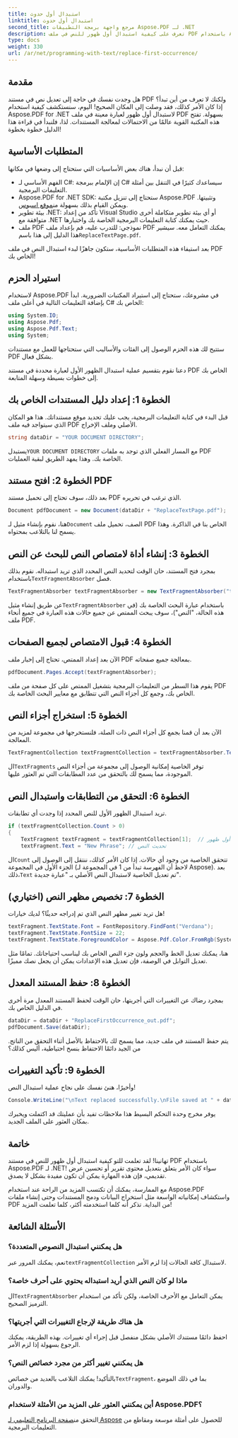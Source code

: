 ```yaml
---
title: استبدال أول حدوث
linktitle: استبدال أول حدوث
second_title: مرجع واجهة برمجة التطبيقات Aspose.PDF لـ .NET
description: تعرف على كيفية استبدال أول ظهور للنص في ملف PDF باستخدام Aspose.PDF لـ .NET من خلال دليلنا خطوة بخطوة. مثالي للمطورين ومشغلي المستندات.
type: docs
weight: 330
url: /ar/net/programming-with-text/replace-first-occurrence/
---
```

## مقدمة

هل وجدت نفسك في حاجة إلى تعديل نص في مستند PDF ولكنك لا تعرف من أين تبدأ؟ إذا كان الأمر كذلك، فقد وصلت إلى المكان الصحيح! اليوم، سنستكشف كيفية استخدام Aspose.PDF for .NET لاستبدال أول ظهور لعبارة معينة في ملف PDF بسهولة. تفتح هذه المكتبة القوية عالمًا من الاحتمالات لمعالجة المستندات. لذا، فلنبدأ في قراءة هذا الدليل خطوة بخطوة!

## المتطلبات الأساسية

قبل أن نبدأ، هناك بعض الأساسيات التي ستحتاج إلى وضعها في مكانها:

- الفهم الأساسي لـ C#: إن الإلمام ببرمجة C# سيساعدك كثيرًا في التنقل بين أمثلة التعليمات البرمجية.
-  Aspose.PDF for .NET SDK: ستحتاج إلى تنزيل مكتبة Aspose.PDF وتثبيتها. ويمكن القيام بذلك بسهولة من[موقع اسبوس](https://releases.aspose.com/pdf/net/). 
- بيئة تطوير .NET: تأكد من إعداد Visual Studio أو أي بيئة تطوير متكاملة أخرى متوافقة مع .NET حيث يمكنك كتابة التعليمات البرمجية الخاصة بك واختبارها.
- ملف PDF نموذجي: للتدرب عليه، قم بإعداد ملف PDF يمكنك التعامل معه. سيشير هذا الدليل إلى هذا باسم`ReplaceTextPage.pdf`.

بعد استيفاء هذه المتطلبات الأساسية، ستكون جاهزًا لبدء استبدال النص في ملف PDF الخاص بك!

## استيراد الحزم

لاستخدام Aspose.PDF في مشروعك، ستحتاج إلى استيراد المكتبات الضرورية. ابدأ بإضافة التعليمات التالية في أعلى ملف C# الخاص بك:

```csharp
using System.IO;
using Aspose.Pdf;
using Aspose.Pdf.Text;
using System;
```

ستتيح لك هذه الحزم الوصول إلى الفئات والأساليب التي ستحتاجها للعمل مع مستندات PDF بشكل فعال.

دعنا نقوم بتقسيم عملية استبدال الظهور الأول لعبارة محددة في مستند PDF الخاص بك إلى خطوات بسيطة وسهلة المتابعة.

## الخطوة 1: إعداد دليل المستندات الخاص بك

قبل البدء في كتابة التعليمات البرمجية، يجب عليك تحديد موقع مستنداتك. هذا هو المكان الذي سيتواجد فيه ملف PDF الأصلي وملف الإخراج.

```csharp
string dataDir = "YOUR DOCUMENT DIRECTORY";
```
 يستبدل`YOUR DOCUMENT DIRECTORY` مع المسار الفعلي الذي توجد به ملفات PDF الخاصة بك. وهذا يمهد الطريق لبقية العمليات.

## الخطوة 2: افتح مستند PDF

بعد ذلك، سوف تحتاج إلى تحميل مستند PDF الذي ترغب في تحريره.

```csharp
Document pdfDocument = new Document(dataDir + "ReplaceTextPage.pdf");
```
هنا، نقوم بإنشاء مثيل لـ`Document` الصف، تحميل ملف PDF الخاص بنا في الذاكرة. وهذا يسمح لنا بالتلاعب بمحتواه.

## الخطوة 3: إنشاء أداة لامتصاص النص للبحث عن النص

 بمجرد فتح المستند، حان الوقت لتحديد النص المحدد الذي تريد استبداله. نقوم بذلك باستخدام`TextFragmentAbsorber` فصل.

```csharp
TextFragmentAbsorber textFragmentAbsorber = new TextFragmentAbsorber("text");
```
 عن طريق إنشاء مثيل`TextFragmentAbsorber` باستخدام عبارة البحث الخاصة بك (في هذه الحالة، "النص")، سوف يبحث الممتص عن جميع حالات هذه العبارة في جميع أنحاء ملف PDF.

## الخطوة 4: قبول الامتصاص لجميع الصفحات

الآن بعد إعداد الممتص، تحتاج إلى إخبار ملف PDF بمعالجة جميع صفحاته.

```csharp
pdfDocument.Pages.Accept(textFragmentAbsorber);
```
يقوم هذا السطر من التعليمات البرمجية بتشغيل الممتص على كل صفحة من ملف PDF الخاص بك، وجمع كل أجزاء النص التي تتطابق مع معايير البحث الخاصة بك.

## الخطوة 5: استخراج أجزاء النص

الآن بعد أن قمنا بجمع كل أجزاء النص ذات الصلة، فلنستخرجها في مجموعة لمزيد من المعالجة.

```csharp
TextFragmentCollection textFragmentCollection = textFragmentAbsorber.TextFragments;
```
 ال`TextFragments` توفر الخاصية إمكانية الوصول إلى مجموعة من أجزاء النص الموجودة، مما يسمح لك بالتحقق من عدد المطابقات التي تم العثور عليها.

## الخطوة 6: التحقق من التطابقات واستبدال النص

تريد استبدال الظهور الأول للنص المحدد إذا وجدت أي تطابقات.

```csharp
if (textFragmentCollection.Count > 0)
{
    TextFragment textFragment = textFragmentCollection[1];  // احصل على أول ظهور
    textFragment.Text = "New Phrase"; // تحديث النص
```
 ال`Count` تتحقق الخاصية من وجود أي حالات. إذا كان الأمر كذلك، ننتقل إلى الوصول إلى الجزء الأول في المجموعة (لاحظ أن الفهرسة تبدأ من 1 في المجموعة لـ Aspose). بعد ذلك،`Text` تم تعديل الخاصية لاستبدال النص الأصلي بـ "عبارة جديدة".

## الخطوة 7: تخصيص مظهر النص (اختياري)

هل تريد تغيير مظهر النص الذي تم إدراجه حديثًا؟ لديك خيارات!

```csharp
textFragment.TextState.Font = FontRepository.FindFont("Verdana");
textFragment.TextState.FontSize = 22;
textFragment.TextState.ForegroundColor = Aspose.Pdf.Color.FromRgb(System.Drawing.Color.Blue);
```
هنا، يمكنك تعديل الخط والحجم ولون جزء النص الخاص بك ليناسب احتياجاتك. تمامًا مثل تعديل التوابل في الوصفة، فإن تعديل هذه الإعدادات يمكن أن يجعل نصك مميزًا.

## الخطوة 8: حفظ المستند المعدل

بمجرد رضاك عن التغييرات التي أجريتها، حان الوقت لحفظ المستند المعدل مرة أخرى في الدليل الخاص بك.

```csharp
dataDir = dataDir + "ReplaceFirstOccurrence_out.pdf";
pdfDocument.Save(dataDir);
```
يتم حفظ المستند في ملف جديد، مما يسمح لك بالاحتفاظ بالأصل أثناء التحقق من الناتج. من الجيد دائمًا الاحتفاظ بنسخ احتياطية، أليس كذلك؟

## الخطوة 9: تأكيد التغييرات

وأخيرًا، هنئ نفسك على نجاح عملية استبدال النص!

```csharp
Console.WriteLine("\nText replaced successfully.\nFile saved at " + dataDir);
```
يوفر مخرج وحدة التحكم البسيط هذا ملاحظات تفيد بأن عمليتك قد اكتملت ويخبرك بمكان العثور على الملف الجديد.

## خاتمة

تهانينا! لقد تعلمت للتو كيفية استبدال أول ظهور للنص في مستند PDF باستخدام Aspose.PDF لـ .NET! سواء كان الأمر يتعلق بتعديل محتوى تقرير أو تحسين عرض تقديمي، فإن هذه المهارة يمكن أن تكون مفيدة بشكل لا يصدق. 

مع الممارسة، يمكنك أن تكتسب المزيد من الراحة عند استخدام Aspose.PDF واستكشاف إمكانياته الواسعة مثل استخراج البيانات ودمج المستندات وحتى إنشاء ملفات PDF من البداية. تذكر أنه كلما استخدمته أكثر، كلما تعلمت المزيد!

## الأسئلة الشائعة

### هل يمكنني استبدال النصوص المتعددة؟
 نعم، يمكنك المرور عبر`textFragmentCollection` لاستبدال كافة الحالات إذا لزم الأمر.

### ماذا لو كان النص الذي أريد استبداله يحتوي على أحرف خاصة؟
 ال`TextFragmentAbsorber` يمكن التعامل مع الأحرف الخاصة، ولكن تأكد من استخدام الترميز الصحيح.

### هل هناك طريقة لإرجاع التغييرات التي أجريتها؟
احفظ دائمًا مستندك الأصلي بشكل منفصل قبل إجراء أي تغييرات. بهذه الطريقة، يمكنك الرجوع بسهولة إذا لزم الأمر.

### هل يمكنني تغيير أكثر من مجرد خصائص النص؟
 بالتأكيد! يمكنك التلاعب بالعديد من خصائص`TextFragment`، بما في ذلك الموضع والدوران.

### أين يمكنني العثور على المزيد من الأمثلة لاستخدام Aspose.PDF؟
 التحقق من[صفحة البرنامج التعليمي لـ Aspose](https://releases.aspose.com/pdf/net/) للحصول على أمثلة موسعة ومقاطع من التعليمات البرمجية.